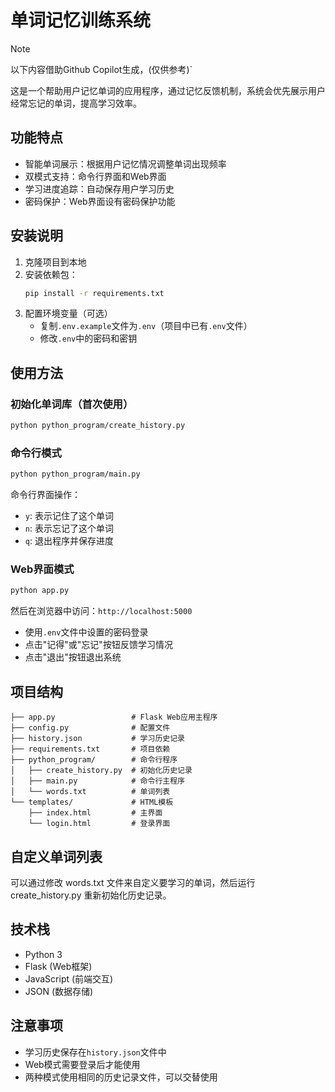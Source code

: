 # 单词记忆训练系统

> [!NOTE]
> 以下内容借助Github Copilot生成，(仅供参考)`

这是一个帮助用户记忆单词的应用程序，通过记忆反馈机制，系统会优先展示用户经常忘记的单词，提高学习效率。

## 功能特点

- 智能单词展示：根据用户记忆情况调整单词出现频率
- 双模式支持：命令行界面和Web界面
- 学习进度追踪：自动保存用户学习历史
- 密码保护：Web界面设有密码保护功能

## 安装说明

1. 克隆项目到本地
2. 安装依赖包：
   ```bash
   pip install -r requirements.txt
   ```
3. 配置环境变量（可选）
   - 复制`.env.example`文件为`.env`（项目中已有`.env`文件）
   - 修改`.env`中的密码和密钥

## 使用方法

### 初始化单词库（首次使用）

```bash
python python_program/create_history.py
```

### 命令行模式

```bash
python python_program/main.py
```

命令行界面操作：
- `y`: 表示记住了这个单词
- `n`: 表示忘记了这个单词
- `q`: 退出程序并保存进度

### Web界面模式

```bash
python app.py
```

然后在浏览器中访问：`http://localhost:5000`

- 使用`.env`文件中设置的密码登录
- 点击"记得"或"忘记"按钮反馈学习情况
- 点击"退出"按钮退出系统

## 项目结构

```
├── app.py                 # Flask Web应用主程序
├── config.py              # 配置文件
├── history.json           # 学习历史记录
├── requirements.txt       # 项目依赖
├── python_program/        # 命令行程序
│   ├── create_history.py  # 初始化历史记录
│   ├── main.py            # 命令行主程序
│   └── words.txt          # 单词列表
└── templates/             # HTML模板
    ├── index.html         # 主界面
    └── login.html         # 登录界面
```

## 自定义单词列表

可以通过修改 words.txt 文件来自定义要学习的单词，然后运行 create_history.py 重新初始化历史记录。

## 技术栈

- Python 3
- Flask (Web框架)
- JavaScript (前端交互)
- JSON (数据存储)

## 注意事项

- 学习历史保存在`history.json`文件中
- Web模式需要登录后才能使用
- 两种模式使用相同的历史记录文件，可以交替使用